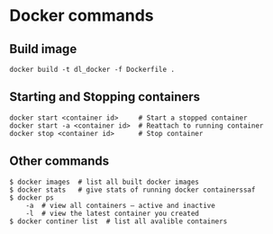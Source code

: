 # Docker commands

## Build image

```
docker build -t dl_docker -f Dockerfile .
```

## Starting and Stopping containers

```
docker start <container id>     # Start a stopped container
docker start -a <container id>  # Reattach to running container
docker stop <container id>      # Stop container
```

## Other commands

```
$ docker images  # list all built docker images
$ docker stats   # give stats of running docker containerssaf
$ docker ps
    -a  # view all containers — active and inactive
    -l  # view the latest container you created
$ docker continer list  # list all avalible containers
```
